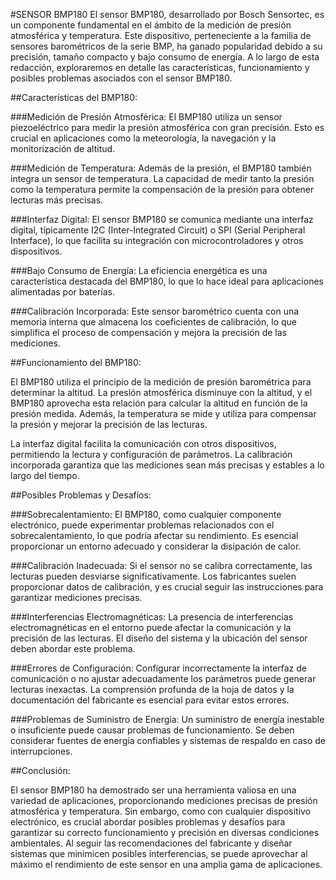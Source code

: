 #SENSOR BMP180
El sensor BMP180, desarrollado por Bosch Sensortec, es un componente fundamental en el ámbito de la medición de presión atmosférica y temperatura. Este dispositivo, perteneciente a la 
familia de sensores barométricos de la serie BMP, ha ganado popularidad debido a su precisión, tamaño compacto y bajo consumo de energía. A lo largo de esta redacción, exploraremos en 
detalle las características, funcionamiento y posibles problemas asociados con el sensor BMP180.

##Características del BMP180:

###Medición de Presión Atmosférica:
El BMP180 utiliza un sensor piezoeléctrico para medir la presión atmosférica con gran precisión. Esto es crucial en aplicaciones como la meteorología, la navegación y la monitorización
de altitud.

###Medición de Temperatura:
Además de la presión, el BMP180 también integra un sensor de temperatura. La capacidad de medir tanto la presión como la temperatura permite la compensación de la presión para obtener 
lecturas más precisas.

###Interfaz Digital:
El sensor BMP180 se comunica mediante una interfaz digital, típicamente I2C (Inter-Integrated Circuit) o SPI (Serial Peripheral Interface), lo que facilita su integración con 
microcontroladores y otros dispositivos.

###Bajo Consumo de Energía:
La eficiencia energética es una característica destacada del BMP180, lo que lo hace ideal para aplicaciones alimentadas por baterías.

###Calibración Incorporada:
Este sensor barométrico cuenta con una memoria interna que almacena los coeficientes de calibración, lo que simplifica el proceso de compensación y mejora la precisión de las mediciones.

##Funcionamiento del BMP180:

El BMP180 utiliza el principio de la medición de presión barométrica para determinar la altitud. La presión atmosférica disminuye con la altitud, y el BMP180 aprovecha esta relación para 
calcular la altitud en función de la presión medida. Además, la temperatura se mide y utiliza para compensar la presión y mejorar la precisión de las lecturas.

La interfaz digital facilita la comunicación con otros dispositivos, permitiendo la lectura y configuración de parámetros. La calibración incorporada garantiza que las mediciones sean más 
precisas y estables a lo largo del tiempo.

##Posibles Problemas y Desafíos:

###Sobrecalentamiento:
El BMP180, como cualquier componente electrónico, puede experimentar problemas relacionados con el sobrecalentamiento, lo que podría afectar su rendimiento. Es esencial proporcionar un 
entorno adecuado y considerar la disipación de calor.

###Calibración Inadecuada:
Si el sensor no se calibra correctamente, las lecturas pueden desviarse significativamente. Los fabricantes suelen proporcionar datos de calibración, y es crucial seguir las instrucciones 
para garantizar mediciones precisas.

###Interferencias Electromagnéticas:
La presencia de interferencias electromagnéticas en el entorno puede afectar la comunicación y la precisión de las lecturas. El diseño del sistema y la ubicación del sensor deben abordar 
este problema.

###Errores de Configuración:
Configurar incorrectamente la interfaz de comunicación o no ajustar adecuadamente los parámetros puede generar lecturas inexactas. La comprensión profunda de la hoja de datos y la 
documentación del fabricante es esencial para evitar estos errores.

###Problemas de Suministro de Energía:
Un suministro de energía inestable o insuficiente puede causar problemas de funcionamiento. Se deben considerar fuentes de energía confiables y sistemas de respaldo en caso de interrupciones.

##Conclusión:

El sensor BMP180 ha demostrado ser una herramienta valiosa en una variedad de aplicaciones, proporcionando mediciones precisas de presión atmosférica y temperatura. Sin embargo, como con 
cualquier dispositivo electrónico, es crucial abordar posibles problemas y desafíos para garantizar su correcto funcionamiento y precisión en diversas condiciones ambientales. Al seguir 
las recomendaciones del fabricante y diseñar sistemas que minimicen posibles interferencias, se puede aprovechar al máximo el rendimiento de este sensor en una amplia gama de aplicaciones.
